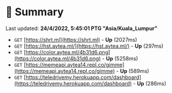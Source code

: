 # 📖 Summary
Last updated: **24/4/2022, 5:45:01 PTG "Asia/Kuala_Lumpur"**

- `GET` [https://shrt.ml](https://shrt.ml) - **Up** (2027ms)
- `GET` [https://hst.aytea.ml/](https://hst.aytea.ml/) - **Up** (297ms)
- `GET` [https://color.aytea.ml/4b31d6.png](https://color.aytea.ml/4b31d6.png) - **Up** (5258ms)
- `GET` [https://memeapi.aytea14.repl.co/gimme](https://memeapi.aytea14.repl.co/gimme) - **Up** (589ms)
- `GET` [https://teledrivemy.herokuapp.com/dashboard](https://teledrivemy.herokuapp.com/dashboard) - **Up** (286ms)
